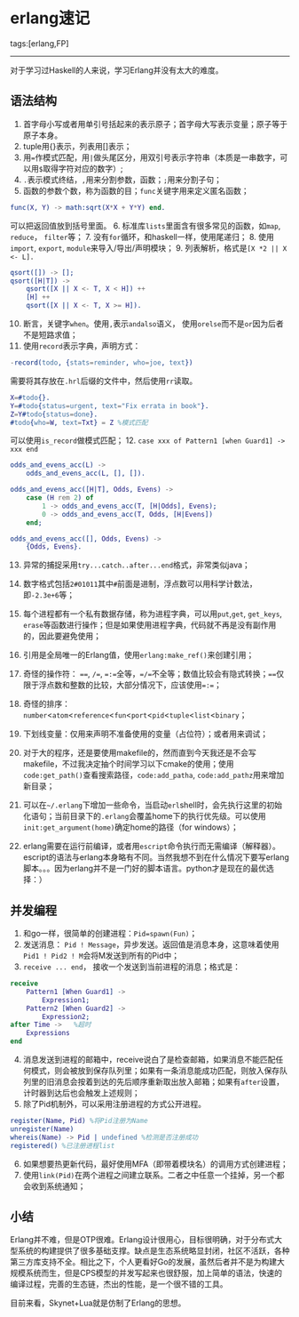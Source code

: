 ﻿# erlang速记

tags:[erlang,FP]

---

对于学习过Haskell的人来说，学习Erlang并没有太大的难度。

## 语法结构
1. 首字母小写或者用单引号括起来的表示原子；首字母大写表示变量；原子等于原子本身。
2. tuple用{}表示，列表用[]表示；
3. 用`=`作模式匹配，用`|`做头尾区分，用双引号表示字符串（本质是一串数字，可以用`$`取得字符对应的数字）;
4. `.`表示模式终结，`,`用来分割参数，函数；`;`用来分割子句；
5. 函数的参数个数，称为函数的目；`func`关键字用来定义匿名函数；

```erlang
func(X, Y) -> math:sqrt(X*X + Y*Y) end.
```
可以把返回值放到括号里面。
6. 标准库`lists`里面含有很多常见的函数，如`map`, `reduce`， `filter`等；
7. 没有`for`循环，和haskell一样，使用尾递归；
8. 使用`import`, `export`, `module`来导入/导出/声明模块；
9. 列表解析，格式是`[X *2 || X <- L].`
```erl
qsort([]) -> [];
qsort([H|T]) ->
    qsort([X || X <- T, X < H]) ++
    [H] ++
    qsort([X || X <- T, X >= H]).
```
10. 断言，关键字`when`。使用`,`表示`andalso`语义， 使用`orelse`而不是`or`因为后者不是短路求值；
11. 使用`record`表示字典，声明方式：
```erl
-record(todo, {stats=reminder, who=joe, text})
```
需要将其存放在`.hrl`后缀的文件中，然后使用`rr`读取。
```erlang
X=#todo{}.
Y=#todo{status=urgent, text="Fix errata in book"}.
Z=Y#todo{status=done}.
#todo{who=W, text=Txt} = Z %模式匹配
```
可以使用`is_record`做模式匹配；
12. `case xxx of Pattern1 [when Guard1] -> xxx end`
```erlang
odds_and_evens_acc(L) ->
    odds_and_evens_acc(L, [], []).

odds_and_evens_acc([H|T], Odds, Evens) ->
    case (H rem 2) of
        1 -> odds_and_evens_acc(T, [H|Odds], Evens);
        0 -> odds_and_evens_acc(T, Odds, [H|Evens])
    end;

odds_and_evens_acc([], Odds, Evens) ->
    {Odds, Evens}.
```

13. 异常的捕捉采用`try...catch..after...end`格式，非常类似java；
14. 数字格式包括`2#01011`其中`#`前面是进制，浮点数可以用科学计数法，即`-2.3e+6`等；
15. 每个进程都有一个私有数据存储，称为进程字典，可以用`put`,`get`, `get_keys`, `erase`等函数进行操作；但是如果使用进程字典，代码就不再是没有副作用的，因此要避免使用；
16. 引用是全局唯一的Erlang值，使用`erlang:make_ref()`来创建引用；
17. 奇怪的操作符： `==`, `/=`, `=:=`全等，`=/=`不全等；数值比较会有隐式转换；`==`仅限于浮点数和整数的比较，大部分情况下，应该使用`=:=`；
18. 奇怪的排序：`number`<`atom`<`reference`<`fun`<`port`<`pid`<`tuple`<`list`<`binary`；
19. 下划线变量：仅用来声明不准备使用的变量（占位符）；或者用来调试；

20. 对于大的程序，还是要使用makefile的，然而直到今天我还是不会写makefile，不过我决定抽个时间学习以下cmake的使用；使用`code:get_path()`查看搜索路径，`code:add_patha`, `code:add_pathz`用来增加新目录；
21. 可以在`~/.erlang`下增加一些命令，当启动`erl`shell时，会先执行这里的初始化语句；当前目录下的`.erlang`会覆盖home下的执行优先级。可以使用`init:get_argument(home)`确定home的路径（for windows）；
22. erlang需要在运行前编译，或者用`escript`命令执行而无需编译（解释器）。escript的语法与erlang本身略有不同。当然我想不到在什么情况下要写erlang脚本。。。因为erlang并不是一门好的脚本语言。python才是现在的最优选择：）

## 并发编程
1. 和go一样，很简单的创建进程：`Pid=spawn(Fun)`；
2. 发送消息： `Pid ! Message`，异步发送。返回值是消息本身，这意味着使用`Pid1 ! Pid2 ! M`会将M发送到所有的Pid中；
3. `receive ... end`， 接收一个发送到当前进程的消息；格式是：
``` erlang
receive
    Pattern1 [When Guard1] ->
        Expression1;
    Pattern2 [When Guard2] ->
        Expression2;
after Time ->   %超时
    Expressions
end
```
4. 消息发送到进程的邮箱中，receive说白了是检查邮箱，如果消息不能匹配任何模式，则会被放到保存队列里；如果有一条消息能成功匹配，则放入保存队列里的旧消息会按着到达的先后顺序重新取出放入邮箱；如果有`after`设置，计时器到达后也会触发上述规则；
5. 除了Pid机制外，可以采用注册进程的方式公开进程。
```erlang
register(Name, Pid) %将Pid注册为Name
unregister(Name)
whereis(Name) -> Pid | undefined %检测是否注册成功
registered() %已注册进程list
```
6. 如果想要热更新代码，最好使用MFA（即带着模块名）的调用方式创建进程；
7. 使用`link(Pid)`在两个进程之间建立联系。二者之中任意一个挂掉，另一个都会收到系统通知；

## 小结
Erlang并不难，但是OTP很难。Erlang设计很用心，目标很明确，对于分布式大型系统的构建提供了很多基础支撑。缺点是生态系统略显封闭，社区不活跃，各种第三方库支持不全。相比之下，个人更看好Go的发展，虽然后者并不是为构建大规模系统而生，但是CPS模型的并发写起来也很舒服，加上简单的语法，快速的编译过程，完善的生态链，杰出的性能，是一个很不错的工具。

目前来看，Skynet+Lua就是仿制了Erlang的思想。
